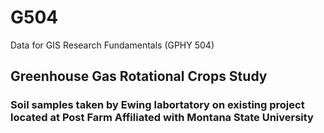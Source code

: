 # G504
Data for GIS Research Fundamentals (GPHY 504) 
## Greenhouse Gas Rotational Crops Study 
### Soil samples taken by Ewing labortatory on existing project located at Post Farm Affiliated with Montana State University 
